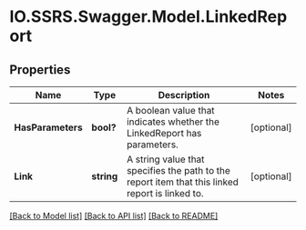 # IO.SSRS.Swagger.Model.LinkedReport
## Properties

Name | Type | Description | Notes
------------ | ------------- | ------------- | -------------
**HasParameters** | **bool?** | A boolean value that indicates whether the LinkedReport has parameters. | [optional] 
**Link** | **string** |  A string value that specifies the path to the report item that this linked report is linked to. | [optional] 

[[Back to Model list]](../README.md#documentation-for-models) [[Back to API list]](../README.md#documentation-for-api-endpoints) [[Back to README]](../README.md)

